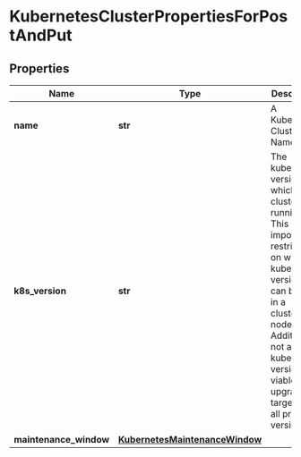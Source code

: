 # KubernetesClusterPropertiesForPostAndPut

## Properties
| Name | Type | Description | Notes |
| ------------ | ------------- | ------------- | ------------- |
| **name** | **str** | A Kubernetes Cluster Name |  |
| **k8s_version** | **str** | The kubernetes version in which a cluster is running. This imposes restrictions on what kubernetes versions can be run in a cluster&#39;s nodepools. Additionally, not all kubernetes versions are viable upgrade targets for all prior versions. | [optional]  |
| **maintenance_window** | [**KubernetesMaintenanceWindow**](KubernetesMaintenanceWindow.md) |  | [optional]  |


